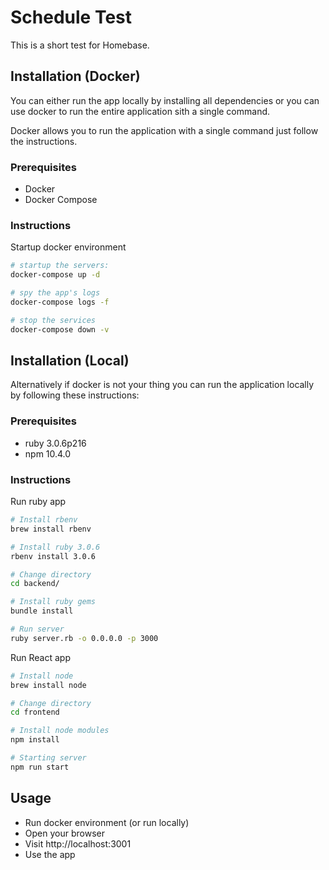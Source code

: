 # Schedule Test

This is a short test for Homebase.

## Installation (Docker)

You can either run the app locally by installing all dependencies or you can use docker to run the entire application sith a single command.

Docker allows you to run the application with a single command just follow the instructions.

### Prerequisites

- Docker
- Docker Compose

### Instructions

Startup docker environment

```bash
# startup the servers:
docker-compose up -d

# spy the app's logs
docker-compose logs -f

# stop the services
docker-compose down -v
```

## Installation (Local)

Alternatively if docker is not your thing you can run the application locally by following these instructions:

### Prerequisites

- ruby 3.0.6p216
- npm 10.4.0

### Instructions 

Run ruby app

```bash
# Install rbenv
brew install rbenv

# Install ruby 3.0.6
rbenv install 3.0.6

# Change directory
cd backend/

# Install ruby gems
bundle install

# Run server
ruby server.rb -o 0.0.0.0 -p 3000
```

Run React app

```bash
# Install node
brew install node

# Change directory
cd frontend

# Install node modules
npm install

# Starting server
npm run start
```

## Usage

- Run docker environment (or run locally)
- Open your browser
- Visit http://localhost:3001
- Use the app
